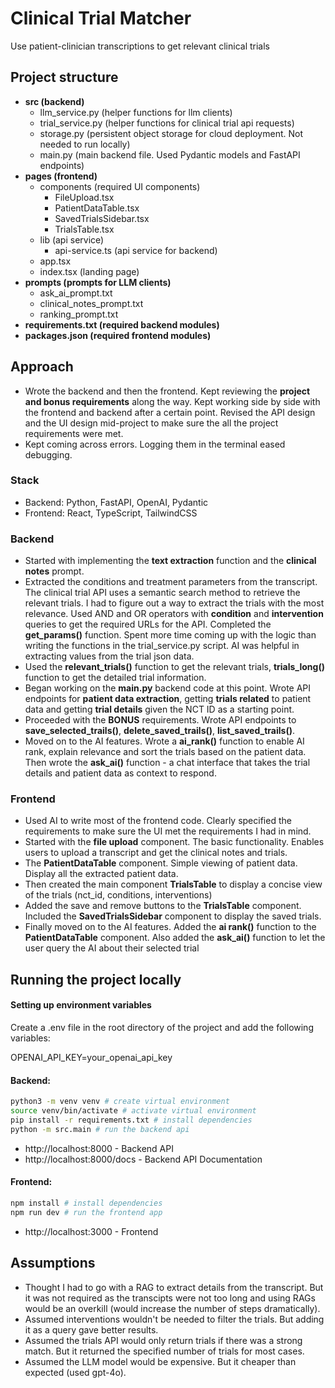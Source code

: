 # Clinical Trial Matcher
Use patient-clinician transcriptions to get relevant clinical trials

## Project structure
- **src (backend)**
  - llm_service.py (helper functions for llm clients)
  - trial_service.py (helper functions for clinical trial api requests)
  - storage.py (persistent object storage for cloud deployment. Not needed to run locally)
  - main.py (main backend file. Used Pydantic models and FastAPI endpoints)
- **pages (frontend)**
  - components (required UI components)
    - FileUpload.tsx 
    - PatientDataTable.tsx
    - SavedTrialsSidebar.tsx
    - TrialsTable.tsx
  - lib (api service)
    - api-service.ts (api service for backend)
  - app.tsx 
  - index.tsx (landing page)
- **prompts (prompts for LLM clients)**
  - ask_ai_prompt.txt
  - clinical_notes_prompt.txt
  - ranking_prompt.txt 
- **requirements.txt (required backend modules)**
- **packages.json (required frontend modules)**

## Approach
- Wrote the backend and then the frontend. Kept reviewing the **project and bonus requirements** along the way. Kept working side by side with the frontend and backend after a certain point. Revised the API design and the UI design mid-project to make sure the all the project requirements were met.
- Kept coming across errors. Logging them in the terminal eased debugging.
### Stack
- Backend: Python, FastAPI, OpenAI, Pydantic
- Frontend: React, TypeScript, TailwindCSS
### Backend
- Started with implementing the **text extraction** function and the **clinical notes** prompt.
- Extracted the conditions and treatment parameters from the transcript. The clinical trial API uses a semantic search method to retrieve the relevant trials. I had to figure out a way to extract the trials with the most relevance. Used AND and OR operators with **condition** and **intervention** queries to get the required URLs for the API. Completed the **get_params()** function. Spent more time coming up with the logic than writing the functions in the trial_service.py script. AI was helpful in extracting values from the trial json data.
- Used the **relevant_trials()** function to get the relevant trials, **trials_long()** function to get the detailed trial information. 
- Began working on the **main.py** backend code at this point. Wrote API endpoints for **patient data extraction**, getting **trials related** to patient data and getting **trial details** given the NCT ID as a starting point.
- Proceeded with the **BONUS** requirements. Wrote API endpoints to **save_selected_trails()**, **delete_saved_trails()**, **list_saved_trails()**.
- Moved on to the AI features. Wrote a **ai_rank()** function to enable AI rank, explain relevance and sort the trials based on the patient data. Then wrote the **ask_ai()** function - a chat interface that takes the trial details and patient data as context to respond. 
### Frontend
- Used AI to write most of the frontend code. Clearly specified the requirements to make sure the UI met the requirements I had in mind.
- Started with the **file upload** component. The basic functionality. Enables users to upload a transcript and get the clinical notes and trials.
- The **PatientDataTable** component. Simple viewing of patient data. Display all the extracted patient data.
- Then created the main component **TrialsTable** to display a concise view of the trials (nct_id, conditions, interventions)   
- Added the save and remove buttons to the **TrialsTable** component. Included the **SavedTrialsSidebar** component to display the saved trials. 
- Finally moved on to the AI features. Added the **ai rank()** function to the **PatientDataTable** component. Also added the **ask_ai()** function to let the user query the AI about their selected trial 

## Running the project locally

#### Setting up environment variables

Create a .env file in the root directory of the project and add the following variables:

OPENAI_API_KEY=your_openai_api_key

#### Backend: 
```bash
python3 -m venv venv # create virtual environment
source venv/bin/activate # activate virtual environment
pip install -r requirements.txt # install dependencies
python -m src.main # run the backend api
```
- http://localhost:8000 - Backend API
- http://localhost:8000/docs - Backend API Documentation

#### Frontend: 
```bash
npm install # install dependencies
npm run dev # run the frontend app
```
- http://localhost:3000 - Frontend

## Assumptions
- Thought I had to go with a RAG to extract details from the transcript. But it was not required as the transcipts were not too long and using RAGs would be an overkill (would increase the number of steps dramatically).
- Assumed interventions wouldn't be needed to filter the trials. But adding it as a query gave better results.
- Assumed the trials API would only return trials if there was a strong match. But it returned the specified number of trials for most cases.
- Assumed the LLM model would be expensive. But it cheaper than expected (used gpt-4o).

